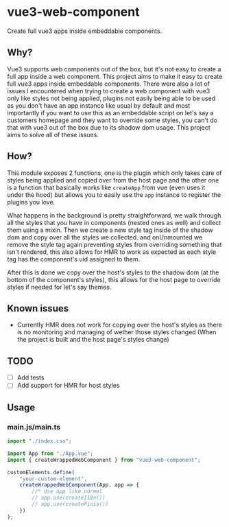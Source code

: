 # vue3-web-component

Create full vue3 apps inside embeddable components.

## Why?

Vue3 supports web components out of the box, but it's not easy to create a full app inside a web component. This project aims to make it easy to create full vue3 apps inside embeddable components. There were also a lot of issues I encountered when trying to create a web component with vue3 only like styles not being applied, plugins not easily being able to be used as you don't have an app instance like usual by default and most importantly if you want to use this as an embeddable script on let's say a customers homepage and they want to override some styles, you can't do that with vue3 out of the box due to its shadow dom usage. This project aims to solve all of these issues.

## How?

This module exposes 2 functions, one is the plugin which only takes care of styles being applied and copied over from the host page and the other one is a function that basically works like `createApp` from vue (even uses it under the hood) but allows you to easily use the `app` instance to register the plugins you love.

What happens in the background is pretty straightforward, we walk through all the styles that you have in components (nested ones as well) and collect them using a mixin. Then we create a new style tag inside of the shadow dom and copy over all the styles we collected. and onUnmounted we remove the style tag again preventing styles from overriding something that isn't rendered, this also allows for HMR to work as expected as each style tag has the component's uid assigned to them.

After this is done we copy over the host's styles to the shadow dom (at the bottom of the component's styles), this allows for the host page to override styles if needed for let's say themes.

## Known issues

- Currently HMR does not work for copying over the host's styles as there is no monitoring and managing of wether those styles changed (When the project is built and the host page's styles change)

## TODO

- [ ] Add tests
- [ ] Add support for HMR for host styles

## Usage

### main.js/main.ts

```js
import "./index.css";

import App from "./App.vue";
import { createWrappedWebComponent } from "vue3-web-component";

customElements.define(
	"your-custom-element",
	createWrappedWebComponent(App, app => {
		//* Use app like normal
		// app.use(createI18n())
		// app.use(createPinia())
	})
);
```
